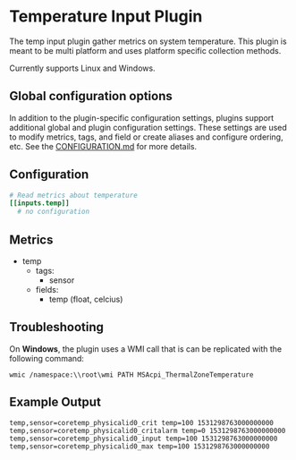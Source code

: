 # Temperature Input Plugin

The temp input plugin gather metrics on system temperature.  This plugin is
meant to be multi platform and uses platform specific collection methods.

Currently supports Linux and Windows.

## Global configuration options <!-- @/docs/includes/plugin_config.md -->

In addition to the plugin-specific configuration settings, plugins support
additional global and plugin configuration settings. These settings are used to
modify metrics, tags, and field or create aliases and configure ordering, etc.
See the [CONFIGURATION.md][CONFIGURATION.md] for more details.

[CONFIGURATION.md]: ../../../docs/CONFIGURATION.md

## Configuration

```toml @sample.conf
# Read metrics about temperature
[[inputs.temp]]
  # no configuration
```

## Metrics

- temp
  - tags:
    - sensor
  - fields:
    - temp (float, celcius)

## Troubleshooting

On **Windows**, the plugin uses a WMI call that is can be replicated with the
following command:

```shell
wmic /namespace:\\root\wmi PATH MSAcpi_ThermalZoneTemperature
```

## Example Output

```shell
temp,sensor=coretemp_physicalid0_crit temp=100 1531298763000000000
temp,sensor=coretemp_physicalid0_critalarm temp=0 1531298763000000000
temp,sensor=coretemp_physicalid0_input temp=100 1531298763000000000
temp,sensor=coretemp_physicalid0_max temp=100 1531298763000000000
```
